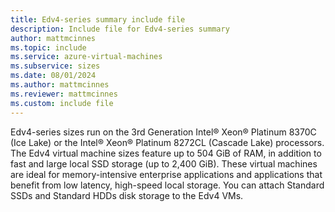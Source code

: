 ```yaml
---
title: Edv4-series summary include file
description: Include file for Edv4-series summary
author: mattmcinnes
ms.topic: include
ms.service: azure-virtual-machines
ms.subservice: sizes
ms.date: 08/01/2024
ms.author: mattmcinnes
ms.reviewer: mattmcinnes
ms.custom: include file
---
```

Edv4-series sizes run on the 3rd Generation Intel® Xeon® Platinum 8370C (Ice Lake) or the Intel® Xeon® Platinum 8272CL (Cascade Lake) processors. The Edv4 virtual machine sizes feature up to 504 GiB of RAM, in addition to fast and large local SSD storage (up to 2,400 GiB). These virtual machines are ideal for memory-intensive enterprise applications and applications that benefit from low latency, high-speed local storage. You can attach Standard SSDs and Standard HDDs disk storage to the Edv4 VMs.
